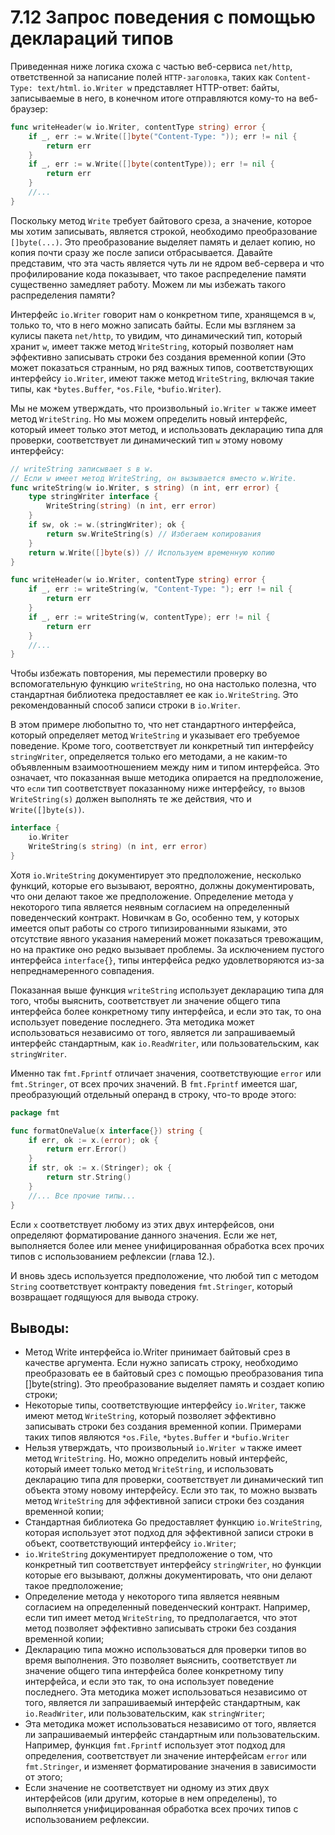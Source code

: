 # 7.12 Запрос поведения с помощью деклараций типов

Приведенная ниже логика схожа с частью веб-сервиса `net/http`, ответственной за написание полей `HTTP-заголовка`, таких
как `Content-Type: text/html`. `io.Writer w` представляет HTTP-ответ: байты, записываемые в него, в конечном итоге
отправляются кому-то на веб-браузер:

``` go
func writeHeader(w io.Writer, contentType string) error {
	if _, err := w.Write([]byte("Content-Type: ")); err != nil {
		return err
	}
	if _, err := w.Write([]byte(contentType)); err != nil {
		return err
	}
	//...
}
```

Поскольку метод `Write` требует байтового среза, а значение, которое мы хотим записывать, является строкой, необходимо
преобразование `[]byte(...)`. Это преобразование выделяет память и делает копию, но копия почти сразу же после записи
отбрасывается. Давайте представим, что эта часть является чуть ли не ядром веб-сервера и что профилирование кода
показывает, что такое распределение памяти существенно замедляет работу. Можем ли мы избежать такого распределения
памяти?

Интерфейс `io.Writer` говорит нам о конкретном типе, хранящемся в `w`, только то, что в него можно записать байты. Если
мы взглянем за кулисы пакета `net/http`, то увидим, что динамический тип, который хранит `w`, имеет также
метод `WriteString`, который позволяет нам эффективно записывать строки без создания временной копии (Это может
показаться странным, но ряд важных типов, соответствующих интерфейсу `io.Writer`, имеют также метод `WriteString`,
включая такие типы, как `*bytes.Buffer`, `*os.File`, `*bufio.Writer`).

Мы не можем утверждать, что произвольный `io.Writer w` также имеет метод `WriteString`. Но мы можем определить новый
интерфейс, который имеет только этот метод, и использовать декларацию типа для проверки, соответствует ли динамический
тип `w` этому новому интерфейсу:

``` go
// writeString записывает s в w.
// Если w имеет метод WriteString, он вызывается вместо w.Write.
func writeString(w io.Writer, s string) (n int, err error) {
	type stringWriter interface {
		WriteString(string) (n int, err error)
	}
	if sw, ok := w.(stringWriter); ok {
		return sw.WriteString(s) // Избегаем копирования
	}
	return w.Write([]byte(s)) // Используем временную копию
}

func writeHeader(w io.Writer, contentType string) error {
	if _, err := writeString(w, "Content-Type: "); err != nil {
		return err
	}
	if _, err := writeString(w, contentType); err != nil {
		return err
	}
	//...
}
```

Чтобы избежать повторения, мы переместили проверку во вспомогательную функцию `writeString`, но она настолько полезна,
что стандартная библиотека предоставляет ее как `io.WriteString`. Это рекомендованный способ записи строки
в `io.Writer`.

В этом примере любопытно то, что нет стандартного интерфейса, который определяет метод `WriteString` и указывает его
требуемое поведение. Кроме того, соответствует ли конкретный тип интерфейсу `stringWriter`, определяется только его
методами, а не каким-то объявленным взаимоотношением между ним и типом интерфейса. Это означает, что показанная выше
методика опирается на предположение, что `если` тип соответствует показанному ниже интерфейсу, `то`
вызов `WriteString(s)` должен выполнять те же действия, что и `Write([]byte(s))`.

``` go
interface {
	io.Writer
	WriteString(s string) (n int, err error)
}
```

Хотя `io.WriteString` документирует это предположение, несколько функций, которые его вызывают, вероятно, должны
документировать, что они делают такое же предположение. Определение метода у некоторого типа является неявным согласием
на определенный поведенческий контракт. Новичкам в Go, особенно тем, у которых имеется опыт работы со строго
типизированными языками, это отсутствие явного указания намерений может показаться тревожащим, но на практике оно редко
вызывает проблемы. За исключением пустого интерфейса `interface{}`, типы интерфейса редко удовлетворяются из-за
непреднамеренного совпадения.

Показанная выше функция `writeString` использует декларацию типа для того, чтобы выяснить, соответствует ли значение
общего типа интерфейса более конкретному типу интерфейса, и если это так, то она использует поведение последнего. Эта
методика может использоваться независимо от того, является ли запрашиваемый интерфейс стандартным, как `io.ReadWriter`,
или пользовательским, как `stringWriter`.

Именно так `fmt.Fprintf` отличает значения, соответствующие `error` или `fmt.Stringer`, от всех прочих значений. В
`fmt.Fprintf` имеется шаг, преобразующий отдельный операнд в строку, что-то вроде этого:

``` go
package fmt

func formatOneValue(x interface{}) string {
	if err, ok := x.(error); ok {
		return err.Error()
	}
	if str, ok := x.(Stringer); ok {
		return str.String()
	}
	//... Все прочие типы... 
}
```

Если `x` соответствует любому из этих двух интерфейсов, они определяют форматирование данного значения. Если же нет,
выполняется более или менее унифицированная обработка всех прочих типов с использованием рефлексии (глава 12.).

И вновь здесь используется предположение, что любой тип с методом `String` соответствует контракту
поведения `fmt.Stringer`, который возвращает годящуюся для вывода строку.

## Выводы:

* Метод Write интерфейса io.Writer принимает байтовый срез в качестве аргумента. Если нужно записать строку, необходимо
  преобразовать ее в байтовый срез с помощью преобразования типа []byte(string). Это преобразование выделяет память и
  создает копию строки;
* Некоторые типы, соответствующие интерфейсу `io.Writer`, также имеют метод `WriteString`, который позволяет эффективно
  записывать строки без создания временной копии. Примерами таких типов являются `*os.File`, `*bytes.Buffer`
  и `*bufio.Writer`
* Нельзя утверждать, что произвольный `io.Writer w` также имеет метод `WriteString`. Но, можно определить новый
  интерфейс, который имеет только метод `WriteString`, и использовать декларацию типа для проверки, соответствует ли
  динамический тип объекта этому новому интерфейсу. Если это так, то можно вызвать метод `WriteString` для эффективной
  записи строки без создания временной копии;
* Стандартная библиотека Go предоставляет функцию `io.WriteString`, которая использует этот подход для эффективной
  записи строки в объект, соответствующий интерфейсу `io.Writer`;
* `io.WriteString` документирует предположение о том, что конкретный тип соответствует интерфейсу `stringWriter`, но
  функции которые его вызывают, должны документировать, что они делают такое предположение;
* Определение метода у некоторого типа является неявным согласием на определенный поведенческий контракт. Например, если
  тип имеет метод `WriteString`, то предполагается, что этот метод позволяет эффективно записывать строки без создания
  временной копии;
* Декларацию типа можно использоваться для проверки типов во время выполнения. Это позволяет выяснить, соответствует ли
  значение общего типа интерфейса более конкретному типу интерфейса, и если это так, то она использует поведение
  последнего. Эта методика может использоваться независимо от того, является ли запрашиваемый интерфейс стандартным,
  как `io.ReadWriter`, или пользовательским, как `stringWriter`;
* Эта методика может использоваться независимо от того, является ли запрашиваемый интерфейс стандартным или
  пользовательским. Например, функция `fmt.Fprintf` использует этот подход для определения, соответствует ли значение
  интерфейсам `error` или `fmt.Stringer`, и изменяет форматирование значения в зависимости от этого;
* Если значение не соответствует ни одному из этих двух интерфейсов (или другим, которые в нем определены), то
  выполняется унифицированная обработка всех прочих типов с использованием рефлексии.